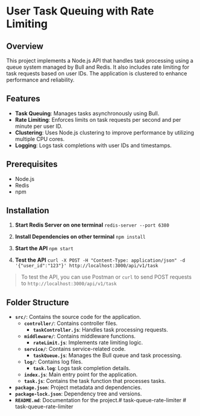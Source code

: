 
# User Task Queuing with Rate Limiting

## Overview

This project implements a Node.js API that handles task processing using a queue system managed by Bull and Redis. It also includes rate limiting for task requests based on user IDs. The application is clustered to enhance performance and reliability.

## Features

- **Task Queuing**: Manages tasks asynchronously using Bull.
- **Rate Limiting**: Enforces limits on task requests per second and per minute per user ID.
- **Clustering**: Uses Node.js clustering to improve performance by utilizing multiple CPU cores.
- **Logging**: Logs task completions with user IDs and timestamps.

## Prerequisites

- Node.js
- Redis
- npm

## Installation

1. **Start Redis Server on one terminal**
`
     redis-server --port 6380
`

 2. **Install Dependencies on other terminal**
`
    npm install
`
 3. **Start the API**
`
    npm start
`
 4. **Test the API**
`
curl -X POST -H "Content-Type: application/json" -d '{"user_id":"123"}' http://localhost:3000/api/v1/task
`

> To test the API, you can use Postman or `curl` to send POST requests to `http://localhost:3000/api/v1/task`


## Folder Structure

-   **`src/`**: Contains the source code for the application.
    -   **`controller/`**: Contains controller files.
        -   **`taskController.js`**: Handles task processing requests.
    -   **`middleware/`**: Contains middleware functions.
        -   **`rateLimit.js`**: Implements rate limiting logic.
    -   **`service/`**: Contains service-related code.
        -   **`taskQueue.js`**: Manages the Bull queue and task processing.
    -   **`log/`**: Contains log files.
        -   **`task.log`**: Logs task completion details.
    -   **`index.js`**: Main entry point for the application.
    -   **`task.js`**: Contains the task function that processes tasks.
-   **`package.json`**: Project metadata and dependencies.
-   **`package-lock.json`**: Dependency tree and versions.
-   **`README.md`**: Documentation for the project.# task-queue-rate-limiter
#   t a s k - q u e u e - r a t e - l i m i t e r  
 